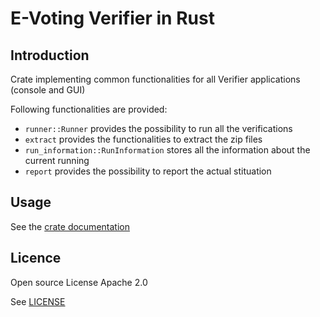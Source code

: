 # E-Voting Verifier in Rust

## Introduction

Crate implementing common functionalities for all Verifier applications (console and GUI)

Following functionalities are provided:
- `runner::Runner` provides the possibility to run all the verifications
- `extract` provides the functionalities to extract the zip files
- `run_information::RunInformation` stores all the information about the current running
- `report` provides the possibility to report the actual stituation


## Usage

See the [crate documentation](https://docs.rs/crate/rust_ev_verifier_application_lib)

## Licence

Open source License Apache 2.0

See [LICENSE](LICENSE)

